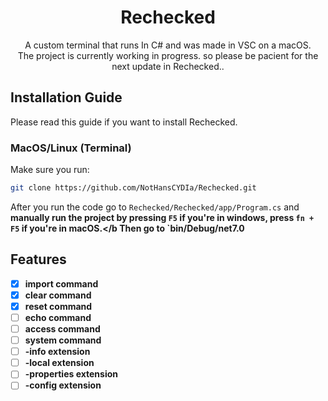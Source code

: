 <h1 align="center">Rechecked</h1>

<p align="center">
  A custom terminal that runs In C# and was made in VSC on a macOS. <br>
  The project is currently working in progress. so please be pacient for the next update in Rechecked..
  
</p>


<h2>Installation Guide</h2>
Please read this guide if you want to install Rechecked.

<h3>MacOS/Linux (Terminal)</h3>

Make sure you run: 

```bash
git clone https://github.com/NotHansCYDIa/Rechecked.git
```

After you run the code go to `Rechecked/Rechecked/app/Program.cs` and <b>manually run the project by pressing `F5` if you're in windows, press `fn + F5` if you're in macOS.</b Then go to `bin/Debug/net7.0





<h2>Features</h2>

- [x] import command
- [x] clear command
- [x] reset command
- [ ] echo command
- [ ] access command
- [ ] system command
- [ ] -info extension
- [ ] -local extension
- [ ] -properties extension
- [ ] -config extension
